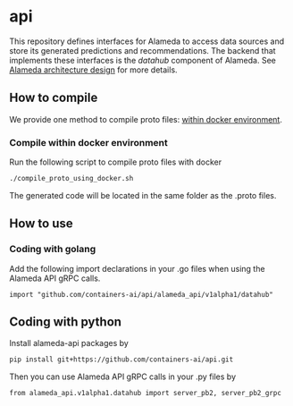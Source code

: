 # api

This repository defines interfaces for Alameda to access data sources and store its generated predictions and recommendations. The backend that implements these interfaces is the *datahub* component of Alameda. See [Alameda architecture design](https://github.com/containers-ai/alameda/blob/master/design/architecture.md) for more details.

## How to compile

We provide one method to compile proto files: [within docker environment](#compile-within-docker-environment).

### Compile within docker environment

Run the following script to compile proto files with docker
```bash
./compile_proto_using_docker.sh
```
The generated code will be located in the same folder as the .proto files.

## How to use

### Coding with golang

Add the following import declarations in your .go files when using the Alameda API gRPC calls.
```
import "github.com/containers-ai/api/alameda_api/v1alpha1/datahub"
```

## Coding with python

Install alameda-api packages by
```bash
pip install git+https://github.com/containers-ai/api.git
```
Then you can use Alameda API gRPC calls in your .py files by
```
from alameda_api.v1alpha1.datahub import server_pb2, server_pb2_grpc
```
